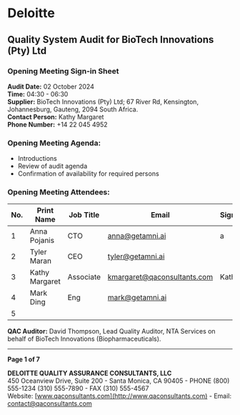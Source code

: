 # Deloitte

## Quality System Audit for BioTech Innovations (Pty) Ltd

### Opening Meeting Sign-in Sheet

**Audit Date:** 02 October 2024  
**Time:** 04:30 - 06:30  
**Supplier:** BioTech Innovations (Pty) Ltd; 67 River Rd, Kensington, Johannesburg, Gauteng, 2094 South Africa.  
**Contact Person:** Kathy Margaret  
**Phone Number:** +14 22 045 4952  

### Opening Meeting Agenda:
- Introductions
- Review of audit agenda
- Confirmation of availability for required persons

### Opening Meeting Attendees:

| No. | Print Name     | Job Title | Email                | Signature          |
|-----|----------------|-----------|----------------------|---------------------|
| 1   | Anna Pojanis   | CTO       | anna@getamni.ai      | a                   |
| 2   | Tyler Maran    | CEO       | tyler@getamni.ai     |                     |
| 3   | Kathy Margaret  | Associate | kmargaret@qaconsultants.com | Kathy             |
| 4   | Mark Ding      | Eng       | mark@getamni.ai      |                     |
| 5   |                |           |                      |                     |

**QAC Auditor:** David Thompson, Lead Quality Auditor, NTA Services on behalf of BioTech Innovations (Biopharmaceuticals).

---

**Page 1 of 7**

**DELOITTE QUALITY ASSURANCE CONSULTANTS, LLC**  
450 Oceanview Drive, Suite 200 - Santa Monica, CA 90405 - PHONE (800) 555-1234 (310) 555-7890 - FAX (310) 555-4567  
Website: [www.qaconsultants.com](http://www.qaconsultants.com) - Email: contact@qaconsultants.com